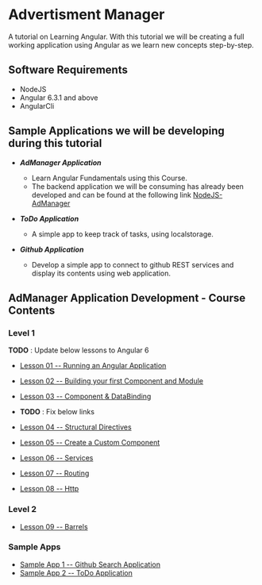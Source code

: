 # Advertisment Manager

A tutorial on Learning Angular.
With this tutorial we will be creating a full working application using Angular as we learn new concepts step-by-step.

## Software Requirements

- NodeJS
- Angular 6.3.1 and above
- AngularCli

## Sample Applications we will be developing during this tutorial

- _**AdManager Application**_

  - Learn Angular Fundamentals using this Course.
  - The backend application we will be consuming has already been developed and can be found at the following link
    [NodeJS-AdManager](https://github.com/costaivo/NodeJS-AdManager)

- _**ToDo Application**_

  - A simple app to keep track of tasks, using localstorage.

- _**Github Application**_

  - Develop a simple app to connect to github REST services and display its contents using web application.

## AdManager Application Development - Course Contents

### Level 1

**TODO** : Update below lessons to Angular 6

- [Lesson 01 -- Running an Angular Application](https://github.com/costaivo/Tutorial-Angular/tree/master/01_AdManager/01_Level/01_Lesson)
- [Lesson 02 -- Building your first Component and Module](https://github.com/costaivo/Tutorial-Angular/tree/master/01_AdManager/01_Level/02_Lesson)
- [Lesson 03 -- Component & DataBinding](https://github.com/costaivo/Tutorial-Angular/tree/master/01_AdManager/01_Level/03_Lesson)

- **TODO** : Fix below links
- [Lesson 04 -- Structural Directives](https://github.com/costaivo/Tutorial-Angular/tree/Dev/02_AdManager/04_Lesson/Start)
- [Lesson 05 -- Create a Custom Component](https://github.com/costaivo/Tutorial-Angular/tree/Dev/02_AdManager/05_Lesson/Start)
- [Lesson 06 -- Services](https://github.com/costaivo/Tutorial-Angular/tree/Dev/02_AdManager/06_Lesson/Start)
- [Lesson 07 -- Routing](https://github.com/costaivo/Tutorial-Angular/tree/Dev/02_AdManager/07_Lesson/Start)
- [Lesson 08 -- Http](https://github.com/costaivo/Tutorial-Angular/tree/Dev/02_AdManager/08_Lesson/Start)

### Level 2

- [Lesson 09 -- Barrels](https://github.com/costaivo/Tutorial-Angular/tree/Dev/02_AdManager/09_Lesson/Start)

### Sample Apps

- [Sample App 1 -- Github Search Application](https://github.com/costaivo/Tutorial-Angular/tree/Dev/04_GithubApp)
- [Sample App 2 -- ToDo Application](https://github.com/costaivo/Tutorial-Angular/tree/Dev/05_TodoApp)
